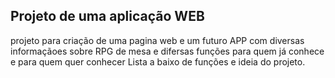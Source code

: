 ## Projeto de uma aplicação WEB
projeto para criação de uma pagina web e um futuro APP com diversas informaçãoes sobre RPG de mesa e difersas funções para quem já conhece e para quem quer conhecer
Lista a baixo de funções e ideia do projeto.